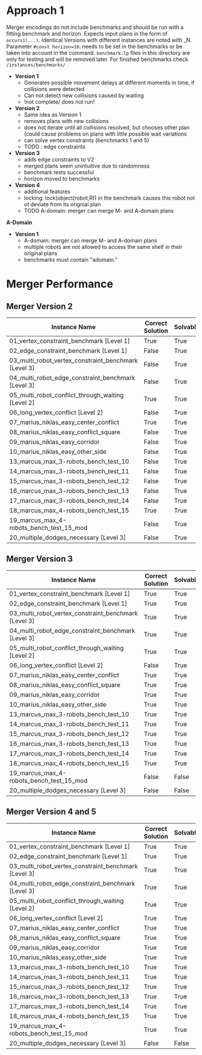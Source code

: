 # Approach 1

Merger encodings do not include benchmarks and should be run with a fitting benchmark and horizon. Expects input plans in the form of `occurs1(...)`. Identical Versions with different instances are noted with \_N. Parameter `#const horizon=10`. needs to be set in the benchmarks or be taken into account in the command.
`benchmark.lp` files in this directory are only for testing and will be removed later. For finished benchmarks check `/instances/benchmarks/`

- **Version 1**
    + Generates possible movement delays at different moments in time, if collisions were detected
    + Can not detect new collisions caused by waiting
    + !not complete/ does not run!
- **Version 2**
    + Same idea as Version 1
    + removes plans with new collisions
    + does not iterate until all collisions resolved, but chooses other plan (could cause problems on plans with little possible wait variations
    + can solve vertex constraints (benchmarks 1 and 5)
    + TODO : edge constraints
- **Version 3**
    + adds edge constraints to V2
    + merged plans seem unintuitive due to randomness
    + benchmark tests successful
    + horizon moved to benchmarks
- **Version 4**
    + additional features
    + locking: lock(object(robot,R)) in the benchmark causes this robot not ot deviate from its orignial plan
    + TODO A-domain: merger can merge M- and A-domain plans

**A-Domain**
- **Version 1**
    + A-domain: merger can merge M- and A-domain plans
    + multiple robots are not allowed to access the same shelf in their original plans
    + benchmarks must contain "adomain." 



# Merger Performance



## Merger Version 2

| Instance Name                                        | Correct Solution | Solvable | Solving Time (in s)   | In Horizon | Vertex Conflicts | Edge Conflicts | Invalid Movements | Shelves Reached |
| ---------------------------------------------------- | ---------------- | -------- | --------------------- | ---------- | ---------------- | -------------- | ----------------- | --------------- |
| 01_vertex_constraint_benchmark [Level 1]             | True             | True     | 0.0031890869140625    | True       | 0                | 0              | 0                 | 2/2             |
| 02_edge_constraint_benchmark [Level 1]               | False            | True     | 0.004202842712402344  | True       | 0                | 1              | 0                 | 2/2             |
| 03_multi_robot_vertex_constraint_benchmark [Level 3] | False            | True     | 0.006711721420288086  | True       | 2                | 2              | 0                 | 4/4             |
| 04_multi_robot_edge_constraint_benchmark [Level 3]   | False            | True     | 0.006363630294799805  | True       | 0                | 2              | 0                 | 4/4             |
| 05_multi_robot_conflict_through_waiting [Level 2]    | True             | True     | 0.005064487457275391  | True       | 0                | 0              | 0                 | 3/3             |
| 06_long_vertex_conflict [Level 2]                    | False            | True     | 0.0031931400299072266 | True       | 0                | 1              | 0                 | 2/2             |
| 07_marius_niklas_easy_center_conflict                | True             | True     | 0.0011637210845947266 | True       | 0                | 0              | 0                 | 2/2             |
| 08_marius_niklas_easy_conflict_square                | False            | True     | 0.003097057342529297  | True       | 0                | 1              | 0                 | 2/2             |
| 09_marius_niklas_easy_corridor                       | False            | True     | 0.003136873245239258  | True       | 0                | 1              | 0                 | 2/2             |
| 10_marius_niklas_easy_other_side                     | False            | True     | 0.0028433799743652344 | True       | 1                | 2              | 0                 | 3/3             |
| 13_marcus_max_3-robots_bench_test_10                 | False            | True     | 0.003228902816772461  | True       | 2                | 0              | 0                 | 3/3             |
| 14_marcus_max_3-robots_bench_test_11                 | False            | True     | 0.003083944320678711  | True       | 1                | 2              | 0                 | 3/3             |
| 15_marcus_max_3-robots_bench_test_12                 | False            | True     | 0.005106925964355469  | True       | 2                | 0              | 0                 | 3/3             |
| 16_marcus_max_3-robots_bench_test_13                 | False            | True     | 0.005408525466918945  | True       | 3                | 1              | 0                 | 3/3             |
| 17_marcus_max_3-robots_bench_test_14                 | False            | True     | 0.0045013427734375    | True       | 1                | 1              | 0                 | 3/3             |
| 18_marcus_max_4-robots_bench_test_15                 | True             | True     | 0.007200956344604492  | True       | 0                | 0              | 0                 | 4/4             |
| 19_marcus_max_4-robots_bench_test_15_mod             | False            | True     | 0.004689216613769531  | True       | 3                | 1              | 0                 | 4/4             |
| 20_multiple_dodges_necessary [Level 3]               | False            | True     | 0.001916646957397461  | True       | 0                | 1              | 0                 | 2/2             |



## Merger Version 3

| Instance Name                                        | Correct Solution | Solvable | Solving Time (in s)  | In Horizon | Vertex Conflicts | Edge Conflicts | Invalid Movements | Shelves Reached |
| ---------------------------------------------------- | ---------------- | -------- | -------------------- | ---------- | ---------------- | -------------- | ----------------- | --------------- |
| 01_vertex_constraint_benchmark [Level 1]             | True             | True     | 0.0249481201171875   | True       | 0                | 0              | 0                 | 2/2             |
| 02_edge_constraint_benchmark [Level 1]               | True             | True     | 0.029558420181274414 | True       | 0                | 0              | 0                 | 2/2             |
| 03_multi_robot_vertex_constraint_benchmark [Level 3] | True             | True     | 0.0581974983215332   | True       | 0                | 0              | 0                 | 4/4             |
| 04_multi_robot_edge_constraint_benchmark [Level 3]   | True             | True     | 0.051752567291259766 | True       | 0                | 0              | 0                 | 4/4             |
| 05_multi_robot_conflict_through_waiting [Level 2]    | True             | True     | 0.04245924949645996  | True       | 0                | 0              | 0                 | 3/3             |
| 06_long_vertex_conflict [Level 2]                    | False            | True     | 0.03013467788696289  | True       | 0                | 0              | 0                 | 1/2             |
| 07_marius_niklas_easy_center_conflict                | True             | True     | 0.007751941680908203 | True       | 0                | 0              | 0                 | 2/2             |
| 08_marius_niklas_easy_conflict_square                | True             | True     | 0.027146339416503906 | True       | 0                | 0              | 0                 | 2/2             |
| 09_marius_niklas_easy_corridor                       | True             | True     | 0.028753042221069336 | True       | 0                | 0              | 0                 | 2/2             |
| 10_marius_niklas_easy_other_side                     | True             | True     | 0.041066884994506836 | True       | 0                | 0              | 0                 | 3/3             |
| 13_marcus_max_3-robots_bench_test_10                 | True             | True     | 0.03988981246948242  | True       | 0                | 0              | 0                 | 3/3             |
| 14_marcus_max_3-robots_bench_test_11                 | True             | True     | 0.051302433013916016 | True       | 0                | 0              | 0                 | 3/3             |
| 15_marcus_max_3-robots_bench_test_12                 | True             | True     | 0.05042409896850586  | True       | 0                | 0              | 0                 | 3/3             |
| 16_marcus_max_3-robots_bench_test_13                 | True             | True     | 0.04549813270568848  | True       | 0                | 0              | 0                 | 3/3             |
| 17_marcus_max_3-robots_bench_test_14                 | True             | True     | 0.050870656967163086 | True       | 0                | 0              | 0                 | 3/3             |
| 18_marcus_max_4-robots_bench_test_15                 | True             | True     | 0.07107281684875488  | True       | 0                | 0              | 0                 | 4/4             |
| 19_marcus_max_4-robots_bench_test_15_mod             | False            | False    | 0.05870771408081055  | False      | 0                | 0              | 0                 | 0/0             |
| 20_multiple_dodges_necessary [Level 3]               | False            | False    | 0.017294645309448242 | False      | 0                | 0              | 0                 | 0/0             |



## Merger Version 4 and 5

| Instance Name                                        | Correct Solution | Solvable | Solving Time (in s)  | In Horizon | Vertex Conflicts | Edge Conflicts | Invalid Movements | Shelves Reached |
| ---------------------------------------------------- | ---------------- | -------- | -------------------- | ---------- | ---------------- | -------------- | ----------------- | --------------- |
| 01_vertex_constraint_benchmark [Level 1]             | True             | True     | 0.09051847457885742  | True       | 0                | 0              | 0                 | 2/2             |
| 02_edge_constraint_benchmark [Level 1]               | True             | True     | 0.15769100189208984  | True       | 0                | 0              | 0                 | 2/2             |
| 03_multi_robot_vertex_constraint_benchmark [Level 3] | True             | True     | 0.21567273139953613  | True       | 0                | 0              | 0                 | 4/4             |
| 04_multi_robot_edge_constraint_benchmark [Level 3]   | True             | True     | 0.23407864570617676  | True       | 0                | 0              | 0                 | 4/4             |
| 05_multi_robot_conflict_through_waiting [Level 2]    | True             | True     | 0.24103808403015137  | True       | 0                | 0              | 0                 | 3/3             |
| 06_long_vertex_conflict [Level 2]                    | True             | True     | 0.14520931243896484  | True       | 0                | 0              | 0                 | 2/2             |
| 07_marius_niklas_easy_center_conflict                | True             | True     | 0.040888071060180664 | True       | 0                | 0              | 0                 | 2/2             |
| 08_marius_niklas_easy_conflict_square                | True             | True     | 0.14957714080810547  | True       | 0                | 0              | 0                 | 2/2             |
| 09_marius_niklas_easy_corridor                       | True             | True     | 0.1374378204345703   | True       | 0                | 0              | 0                 | 2/2             |
| 10_marius_niklas_easy_other_side                     | True             | True     | 0.10537314414978027  | True       | 0                | 0              | 0                 | 3/3             |
| 13_marcus_max_3-robots_bench_test_10                 | True             | True     | 0.10913801193237305  | True       | 0                | 0              | 0                 | 3/3             |
| 14_marcus_max_3-robots_bench_test_11                 | True             | True     | 0.2325732707977295   | True       | 0                | 0              | 0                 | 3/3             |
| 15_marcus_max_3-robots_bench_test_12                 | True             | True     | 0.13908720016479492  | True       | 0                | 0              | 0                 | 3/3             |
| 16_marcus_max_3-robots_bench_test_13                 | True             | True     | 0.11188864707946777  | True       | 0                | 0              | 0                 | 3/3             |
| 17_marcus_max_3-robots_bench_test_14                 | True             | True     | 0.11424422264099121  | True       | 0                | 0              | 0                 | 3/3             |
| 18_marcus_max_4-robots_bench_test_15                 | True             | True     | 0.14110827445983887  | True       | 0                | 0              | 0                 | 4/4             |
| 19_marcus_max_4-robots_bench_test_15_mod             | True             | True     | 0.17509078979492188  | True       | 0                | 0              | 0                 | 4/4             |
| 20_multiple_dodges_necessary [Level 3]               | False            | False    | 0.045723915100097656 | False      | 0                | 0              | 0                 | 0/0             |